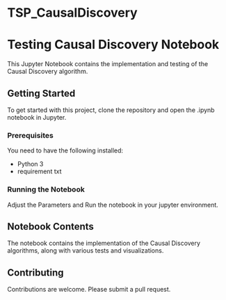 # TSP_CausalDiscovery

# Testing Causal Discovery Notebook

This Jupyter Notebook contains the implementation and testing of the Causal Discovery algorithm.

## Getting Started

To get started with this project, clone the repository and open the .ipynb notebook in Jupyter.

### Prerequisites

You need to have the following installed:

- Python 3
- requirement txt

### Running the Notebook

Adjust the Parameters and Run the notebook in your jupyter environment.

## Notebook Contents

The notebook contains the implementation of the Causal Discovery algorithms, along with various tests and visualizations.

## Contributing

Contributions are welcome. Please submit a pull request.

